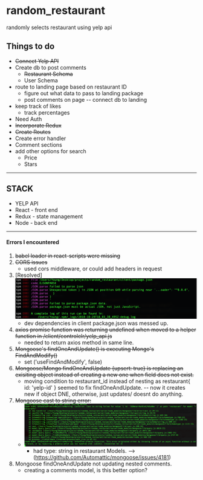 # random_restaurant
randomly selects restaurant using yelp api

## Things to do
* ~~Connect Yelp API~~
* Create db to post comments
  * ~~Restaurant Schema~~
  * User Schema
* route to landing page based on restaurant ID
  * figure out what data to pass to landing package
  * post comments on page -- connect db to landing
* keep track of likes
  * track percentages
* Need Auth
* ~~Incorporate Redux~~
* ~~Create Routes~~
* Create error handler
* Comment sections
* add other options for search
  * Price
  * Stars


---------------------------------------------------
## STACK
* YELP API
* React - front end
* Redux - state management
* Node - back end


--------------------------------------------------
#### Errors I encountered
1. ~~babel loader in react-scripts were missing~~
2. ~~CORS issues~~
    * used cors middleware, or could add headers in request
3. [Resolved] ![npm error message Package issues](./error_pics/npmError.png)
    * dev dependencies in client package.json was messed up.
4. ~~axios promise function was returning undefined when moved to a helper function in /client/controlelr/yelp_api.js~~
    * needed to return axios method in same line.
5. ~~Mongoose's findOneAndUpdate() is executing Mongo's FindAndModify()~~
    * set ('useFindAndModify', false)
6. ~~Mongoose/Mongo findOneAndUpdate {upsert: true} is replacing an exisiting object instead of creating a new one when field does not exist.~~
    * moving condition to restaurant_id instead of nesting as restaurant{
      id: 'yelp-id'
    } seemed to fix findOneAndUpdate. -- now it creates new if object DNE, otherwise, just updates/ doesnt do anything.
7. ~~Mongoose cast to string error:~~
    * ![cast to stringError](./error_pics/mongoose_unhandeledPromiseRejectionError.png)
        * had type: string in restaurant Models. --> (https://github.com/Automattic/mongoose/issues/4181)
8. Mongoose findOneAndUpdate not updating nested comments.
    * creating a comments model, is this better option?
